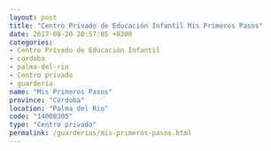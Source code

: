 ```yaml
---
layout: post
title: "Centro Privado de Educación Infantil Mis Primeros Pasos"
date: 2017-09-20 20:57:05 +0200
categories:
- Centro Privado de Educación Infantil
- cordoba
- palma-del-rio
- Centro privado
- guarderia
name: "Mis Primeros Pasos"
province: "Córdoba"
location: "Palma del Rio"
code: "14008305"
type: "Centro privado"
permalink: /guarderias/mis-primeros-pasos.html
---
```

